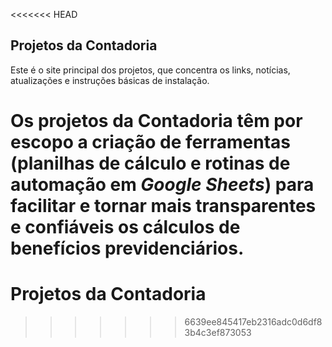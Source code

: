 <<<<<<< HEAD
## Projetos da Contadoria

Este é o site principal dos projetos, que concentra os links, notícias, atualizações e instruções básicas de instalação.

Os projetos da Contadoria têm por escopo a criação de ferramentas (planilhas de cálculo e rotinas de automação em *Google Sheets*) para facilitar e tornar mais transparentes e confiáveis os cálculos de benefícios previdenciários.
=======
# Projetos da Contadoria
>>>>>>> 6639ee845417eb2316adc0d6df83b4c3ef873053
